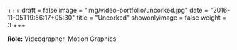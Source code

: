 +++
draft = false
image = "img/video-portfolio/uncorked.jpg"
date = "2016-11-05T19:56:17+05:30"
title = "Uncorked"
showonlyimage = false
weight = 3
+++

**Role:** Videographer, Motion Graphics
<!--more-->

 
